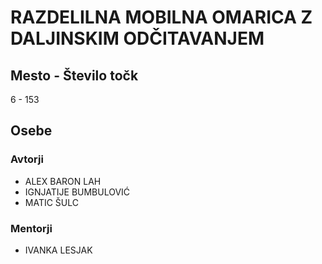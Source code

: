# RAZDELILNA MOBILNA OMARICA Z DALJINSKIM ODČITAVANJEM
## Mesto - Število točk
6 - 153
## Osebe
### Avtorji
 * ALEX BARON LAH
 * IGNJATIJE BUMBULOVIĆ
 * MATIC ŠULC
### Mentorji
 * IVANKA LESJAK